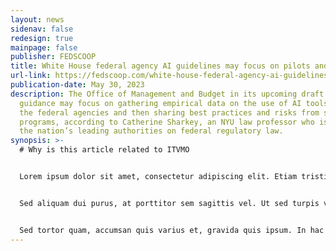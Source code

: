```yaml
---
layout: news
sidenav: false
redesign: true
mainpage: false
publisher: FEDSCOOP
title: White House federal agency AI guidelines may focus on pilots and info sharing
url-link: https://fedscoop.com/white-house-federal-agency-ai-guidelines-may-focus-on-pilots-and-info-sharing/
publication-date: May 30, 2023
description: The Office of Management and Budget in its upcoming draft AI policy
  guidance may focus on gathering empirical data on the use of AI tools within
  the federal agencies and then sharing best practices and risks from such AI
  programs, according to Catherine Sharkey, an NYU law professor who is one of
  the nation’s leading authorities on federal regulatory law.
synopsis: >-
  # Why is this article related to ITVMO


  Lorem ipsum dolor sit amet, consectetur adipiscing elit. Etiam tristique tellus nec suscipit tempus. Mauris convallis lorem et interdum placerat. Sed nisl justo, varius in consectetur eu, mollis ut lorem. Mauris ut mauris id ex condimentum ornare quis ac tellus. Cras volutpat, erat ac dignissim auctor, odio odio sodales libero, et cursus mi purus interdum lectus. Fusce leo tortor, viverra at sollicitudin non, tincidunt ullamcorper mi. Proin et dui vel velit semper egestas vitae efficitur ipsum. Donec fermentum scelerisque tincidunt. Ut non ante nulla. Pellentesque vitae dapibus tellus. Duis dignissim ligula in dapibus varius. Sed feugiat, ligula quis scelerisque auctor, purus mauris congue lorem, nec euismod neque lacus in dui.


  Sed aliquam dui purus, at porttitor sem sagittis vel. Ut sed turpis vel eros tempor auctor. Aenean faucibus sem est, nec cursus magna malesuada eget. Vivamus laoreet commodo gravida. Ut nec justo dictum, mattis felis suscipit, varius tellus. Nam pharetra neque a leo efficitur accumsan. Phasellus non tempus massa. Duis laoreet dolor id magna tincidunt ornare.


  Sed tortor quam, accumsan quis varius et, gravida quis ipsum. In hac habitasse platea dictumst. Fusce bibendum nibh non pharetra tempor. Duis sagittis porta lectus, ut pharetra nibh suscipit eu. Cras blandit neque tellus, sed tincidunt nisl egestas ac. Aliquam sed lacus sit amet odio lacinia venenatis sed in augue. Donec vitae interdum enim. Praesent quis tincidunt ante, id egestas ipsum. Vivamus vulputate vel lectus in vulputate.
---
```

